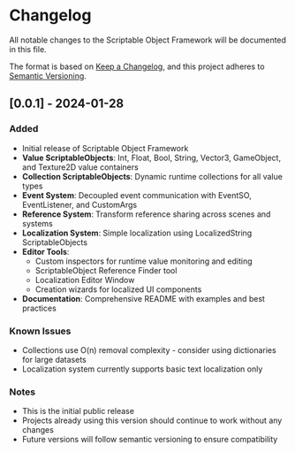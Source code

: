 # Changelog

All notable changes to the Scriptable Object Framework will be documented in this file.

The format is based on [Keep a Changelog](https://keepachangelog.com/en/1.0.0/),
and this project adheres to [Semantic Versioning](https://semver.org/spec/v2.0.0.html).

## [0.0.1] - 2024-01-28

### Added
- Initial release of Scriptable Object Framework
- **Value ScriptableObjects**: Int, Float, Bool, String, Vector3, GameObject, and Texture2D value containers
- **Collection ScriptableObjects**: Dynamic runtime collections for all value types
- **Event System**: Decoupled event communication with EventSO, EventListener, and CustomArgs
- **Reference System**: Transform reference sharing across scenes and systems
- **Localization System**: Simple localization using LocalizedString ScriptableObjects
- **Editor Tools**:
  - Custom inspectors for runtime value monitoring and editing
  - ScriptableObject Reference Finder tool
  - Localization Editor Window
  - Creation wizards for localized UI components
- **Documentation**: Comprehensive README with examples and best practices

### Known Issues
- Collections use O(n) removal complexity - consider using dictionaries for large datasets
- Localization system currently supports basic text localization only

### Notes
- This is the initial public release
- Projects already using this version should continue to work without any changes
- Future versions will follow semantic versioning to ensure compatibility
